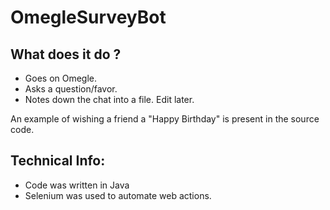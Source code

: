 OmegleSurveyBot
===============

What does it do ?
-----------------
* Goes on Omegle.
* Asks a question/favor.
* Notes down the chat into a file. Edit later.

An example of wishing a friend a "Happy Birthday" is present in the source code.

Technical Info:
---------------
* Code was written in Java
* Selenium was used to automate web actions.

